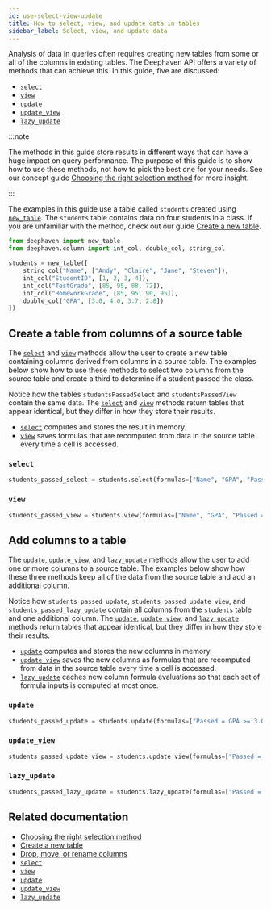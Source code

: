 ```yaml
---
id: use-select-view-update
title: How to select, view, and update data in tables
sidebar_label: Select, view, and update data
---
```


Analysis of data in queries often requires creating new tables from some or all of the columns in existing tables. The Deephaven API offers a variety of methods that can achieve this. In this guide, five are discussed:

- [`select`](../reference/table-operations/select/select.md)
- [`view`](../reference/table-operations/select/view.md)
- [`update`](../reference/table-operations/select/update.md)
- [`update_view`](../reference/table-operations/select/update-view.md)
- [`lazy_update`](../reference/table-operations/select/lazy-update.md)

:::note

The methods in this guide store results in different ways that can have a huge impact on query performance. The purpose of this guide is to show how to use these methods, not how to pick the best one for your needs. See our concept guide [Choosing the right selection method](../conceptual/choose-select-view-update.md) for more insight.

:::

The examples in this guide use a table called `students` created using [`new_table`](../reference/table-operations/create/newTable.md). The `students` table contains data on four students in a class. If you are unfamiliar with the method, check out our guide [Create a new table](./new-table.md).

```python test-set=1
from deephaven import new_table
from deephaven.column import int_col, double_col, string_col

students = new_table([
    string_col("Name", ["Andy", "Claire", "Jane", "Steven"]),
    int_col("StudentID", [1, 2, 3, 4]),
    int_col("TestGrade", [85, 95, 88, 72]),
    int_col("HomeworkGrade", [85, 95, 90, 95]),
    double_col("GPA", [3.0, 4.0, 3.7, 2.8])
])
```

## Create a table from columns of a source table

The [`select`](../reference/table-operations/select/select.md) and [`view`](../reference/table-operations/select/view.md) methods allow the user to create a new table containing columns derived from columns in a source table. The examples below show how to use these methods to select two columns from the source table and create a third to determine if a student passed the class.

Notice how the tables `studentsPassedSelect` and `studentsPassedView` contain the same data. The [`select`](../reference/table-operations/select/select.md) and [`view`](../reference/table-operations/select/view.md) methods return tables that appear identical, but they differ in how they store their results.

- [`select`](../reference/table-operations/select/select.md) computes and stores the result in memory.
- [`view`](../reference/table-operations/select/view.md) saves formulas that are recomputed from data in the source table every time a cell is accessed.

### `select`

```python test-set=1
students_passed_select = students.select(formulas=["Name", "GPA", "Passed = GPA >= 3.0"])
```

### `view`

```python test-set=1
students_passed_view = students.view(formulas=["Name", "GPA", "Passed = GPA >= 3.0"])
```

## Add columns to a table

The [`update`](../reference/table-operations/select/update.md), [`update_view`](../reference/table-operations/select/update-view.md), and [`lazy_update`](../reference/table-operations/select/lazy-update.md) methods allow the user to add one or more columns to a source table. The examples below show how these three methods keep all of the data from the source table and add an additional column.

Notice how `students_passed_update`, `students_passed_update_view`, and `students_passed_lazy_update` contain all columns from the `students` table and one additional column. The [`update`](../reference/table-operations/select/update.md), [`update_view`](../reference/table-operations/select/update-view.md), and [`lazy_update`](../reference/table-operations/select/lazy-update.md) methods return tables that appear identical, but they differ in how they store their results.

- [`update`](../reference/table-operations/select/update.md) computes and stores the new columns in memory.
- [`update_view`](../reference/table-operations/select/update-view.md) saves the new columns as formulas that are recomputed from data in the source table every time a cell is accessed.
- [`lazy_update`](../reference/table-operations/select/lazy-update.md) caches new column formula evaluations so that each set of formula inputs is computed at most once.

### `update`

```python test-set=1
students_passed_update = students.update(formulas=["Passed = GPA >= 3.0"])
```

### `update_view`

```python test-set=1
students_passed_update_view = students.update_view(formulas=["Passed = GPA >= 3.0"])
```

### `lazy_update`

```python test-set=1
students_passed_lazy_update = students.lazy_update(formulas=["Passed = GPA >= 3.0"])
```

## Related documentation

- [Choosing the right selection method](../conceptual/choose-select-view-update.md)
- [Create a new table](./new-table.md)
- [Drop, move, or rename columns](./drop-move-rename-columns.md)
- [`select`](../reference/table-operations/select/select.md)
- [`view`](../reference/table-operations/select/view.md)
- [`update`](../reference/table-operations/select/update.md)
- [`update_view`](../reference/table-operations/select/update-view.md)
- [`lazy_update`](../reference/table-operations/select/lazy-update.md)
